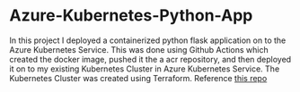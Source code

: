 # Azure-Kubernetes-Python-App
In this project I deployed a containerized python flask application on to the Azure Kubernetes Service. This was done using Github Actions which created the docker image, pushed it the a acr repository, and then deployed it on to my existing Kubernetes Cluster in Azure Kubernetes Service. The Kubernetes Cluster was created using Terraform. Reference [this repo](https://github.com/rjones18/Terraform-Azure-Kubernetes-Service)
